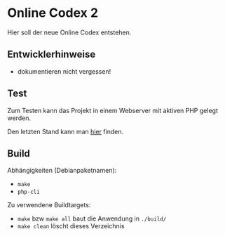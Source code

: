 # Online Codex 2

Hier soll der neue Online Codex entstehen.

## Entwicklerhinweise

- dokumentieren nicht vergessen!

## Test

Zum Testen kann das Projekt in einem Webserver mit aktiven PHP gelegt werden.

Den letzten Stand kann man [hier](http://martin1991zab.github.io/OnlineCodex2/) finden.

## Build

Abhängigkeiten (Debianpaketnamen):
- `make`
- `php-cli`

Zu verwendene Buildtargets:
- `make` bzw `make all` baut die Anwendung in `./build/`
- `make clean` löscht dieses Verzeichnis 
